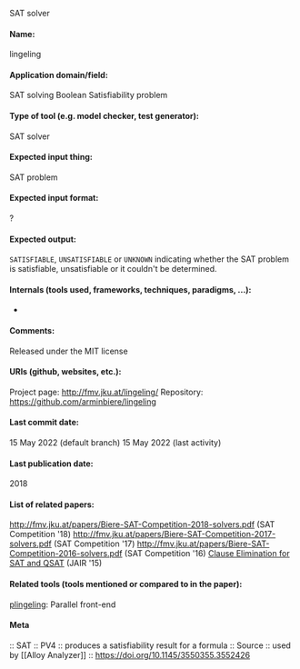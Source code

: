 SAT solver

#### Name:
lingeling

#### Application domain/field:
SAT solving
Boolean Satisfiability problem

#### Type of tool (e.g. model checker, test generator):
SAT solver

#### Expected input thing:
SAT problem

#### Expected input format:
?

#### Expected output:
`SATISFIABLE`, `UNSATISFIABLE` or `UNKNOWN` indicating whether the SAT problem is satisfiable, unsatisfiable or it couldn't be determined.

#### Internals (tools used, frameworks, techniques, paradigms, ...):
-

#### Comments:
Released under the MIT license

#### URIs (github, websites, etc.):
Project page: http://fmv.jku.at/lingeling/
Repository: https://github.com/arminbiere/lingeling

#### Last commit date:
15 May 2022 (default branch)
15 May 2022 (last activity)

#### Last publication date:
2018

#### List of related papers:
http://fmv.jku.at/papers/Biere-SAT-Competition-2018-solvers.pdf (SAT Competition '18)
http://fmv.jku.at/papers/Biere-SAT-Competition-2017-solvers.pdf (SAT Competition '17)
http://fmv.jku.at/papers/Biere-SAT-Competition-2016-solvers.pdf (SAT Competition '16)
[Clause Elimination for SAT and QSAT](https://doi.org/10.1613/jair.4694) (JAIR '15)

#### Related tools (tools mentioned or compared to in the paper):
[plingeling](plingeling.md): Parallel front-end

#### Meta
:: SAT
:: PV4 :: produces a satisfiability result for a formula
:: Source :: used by [[Alloy Analyzer]] :: https://doi.org/10.1145/3550355.3552426
